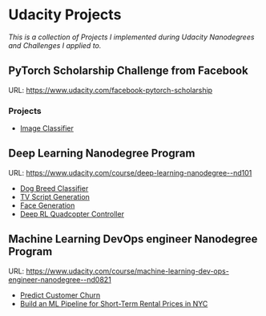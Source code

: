 # Udacity Projects

*This is a collection of Projects I implemented during Udacity Nanodegrees and Challenges I applied to.*

## PyTorch Scholarship Challenge from Facebook

URL: https://www.udacity.com/facebook-pytorch-scholarship

### Projects

* [Image Classifier](https://github.com/valeriano-manassero/udacity-projects/tree/master/pytorch_challenge)

## Deep Learning Nanodegree Program

URL: https://www.udacity.com/course/deep-learning-nanodegree--nd101

* [Dog Breed Classifier](https://github.com/valeriano-manassero/udacity-projects/tree/master/dog-project)
* [TV Script Generation](https://github.com/valeriano-manassero/udacity-projects/tree/master/tv-script-generation)
* [Face Generation](https://github.com/valeriano-manassero/udacity-projects/tree/master/face_generation)
* [Deep RL Quadcopter Controller](https://github.com/valeriano-manassero/udacity-projects/tree/master/RL-Quadcopter-2)

## Machine Learning DevOps engineer Nanodegree Program

URL: https://www.udacity.com/course/machine-learning-dev-ops-engineer-nanodegree--nd0821

* [Predict Customer Churn](https://github.com/valeriano-manassero/udacity-projects/tree/master/predict-customer-churn)
* [Build an ML Pipeline for Short-Term Rental Prices in NYC](https://github.com/valeriano-manassero/udacity-projects/tree/master/pipeline-rental-prices-nyc)
